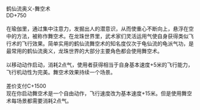 <title>舞空术</title>
<meta name="GENERATOR" content="WinCHM">
<meta http-equiv="Content-Type" content="text/html; charset=gb2312">
<br>鹤仙流奥义-舞空术 
<br>DD+750 
<br>
<br>在瑜伽里，通过集中注意力，发掘出人的潜意识，从而使重心不断向上，悬浮在空中的方法，被称作舞空术。在龙珠世界里，武术家们灵活运用气使自身获得类似飞行术的飞行效果。简单实用的鹤仙流舞空术的知名度仅次于龟仙流的龟派气功，是最常用的鹤仙流奥义，龙珠世界的大部分主要角色都会使用舞空术。 
<br>
<br>以移动动作启动，消耗2点气，使用者获得相当于自身基本速度+5米的飞行能力，飞行机动性为完美。舞空术效果持续一个场景。
<br>
<br>差价支付C+1500
<br>现在你启动舞空术是一个自由动作，飞行速度改为基本速度+15米。但是使用舞空术每场景都需要消耗2点气。
